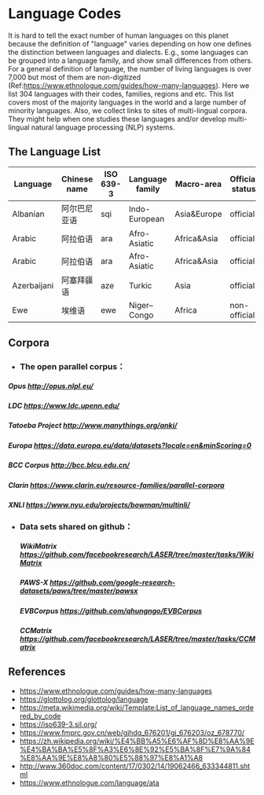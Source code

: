 # Language Codes

It is hard to tell the exact number of human languages on this planet because the definition of "language" varies depending on how one defines the distinction between languages and dialects. E.g., some languages can be grouped into a language family, and show small differences from others. For a general definition of language, the number of living languages is over 7,000 but most of them are non-digitized (Ref:https://www.ethnologue.com/guides/how-many-languages). Here we list 304 languages with their codes, families, regions and etc. This list covers most of the majority languages in the world and a large number of minority languages. Also, we collect links to sites of multi-lingual corpora. They might help when one studies these languages and/or develop multi-lingual natural language processing (NLP) systems.

## The Language List
| Language    | Chinese name | ISO 639-3                                                    | Language family | Macro-area  | Official status |
| ----------- | ------------ | ------------------------------------------------------------ | --------------- | ----------- | --------------- |
| Albanian    | 阿尔巴尼亚语 | sqi                                                          | Indo-European   | Asia&Europe | official        |
| Arabic      | 阿拉伯语     | ara                                                          | Afro-Asiatic    | Africa&Asia | official        |
| Arabic      | 阿拉伯语     | ara                                                          | Afro-Asiatic    | Africa&Asia | official        |
| Azerbaijani | 阿塞拜疆语   | aze| Turkic          | Asia        | official        |
| Ewe         | 埃维语       | ewe                                                          | Niger–Congo     | Africa      | non-official    |
## Corpora 
- ### The open parallel corpus：

#####          Opus 	http://opus.nlpl.eu/

#####          LDC	https://www.ldc.upenn.edu/

#####          Tatoeba Project	http://www.manythings.org/anki/

#####          Europa	https://data.europa.eu/data/datasets?locale=en&minScoring=0

#####          BCC  Corpus	http://bcc.blcu.edu.cn/

#####         Clarin	https://www.clarin.eu/resource-families/parallel-corpora

#####         XNLI	https://www.nyu.edu/projects/bowman/multinli/



- ### Data sets shared on github：

  ##### WikiMatrix	https://github.com/facebookresearch/LASER/tree/master/tasks/WikiMatrix

  ##### PAWS-X	https://github.com/google-research-datasets/paws/tree/master/pawsx

  ##### EVBCorpus	https://github.com/qhungngo/EVBCorpus

  ##### CCMatrix	https://github.com/facebookresearch/LASER/tree/master/tasks/CCMatrix
## References
- https://www.ethnologue.com/guides/how-many-languages
- https://glottolog.org/glottolog/language
- https://meta.wikimedia.org/wiki/Template:List_of_language_names_ordered_by_code
- https://iso639-3.sil.org/
- https://www.fmprc.gov.cn/web/gjhdq_676201/gj_676203/oz_678770/
- https://zh.wikipedia.org/wiki/%E4%BB%A5%E6%AF%8D%E8%AA%9E%E4%BA%BA%E5%8F%A3%E6%8E%92%E5%BA%8F%E7%9A%84%E8%AA%9E%E8%A8%80%E5%88%97%E8%A1%A8
- http://www.360doc.com/content/17/0302/14/19062466_633344811.shtml
- https://www.ethnologue.com/language/ata

